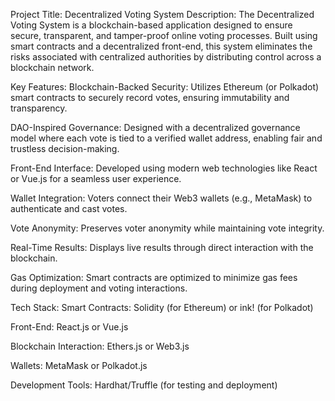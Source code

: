 Project Title: Decentralized Voting System
Description:
The Decentralized Voting System is a blockchain-based application designed to ensure secure, transparent, and tamper-proof online voting processes. Built using smart contracts and a decentralized front-end, this system eliminates the risks associated with centralized authorities by distributing control across a blockchain network.

Key Features:
Blockchain-Backed Security: Utilizes Ethereum (or Polkadot) smart contracts to securely record votes, ensuring immutability and transparency.

DAO-Inspired Governance: Designed with a decentralized governance model where each vote is tied to a verified wallet address, enabling fair and trustless decision-making.

Front-End Interface: Developed using modern web technologies like React or Vue.js for a seamless user experience.

Wallet Integration: Voters connect their Web3 wallets (e.g., MetaMask) to authenticate and cast votes.

Vote Anonymity: Preserves voter anonymity while maintaining vote integrity.

Real-Time Results: Displays live results through direct interaction with the blockchain.

Gas Optimization: Smart contracts are optimized to minimize gas fees during deployment and voting interactions.

Tech Stack:
Smart Contracts: Solidity (for Ethereum) or ink! (for Polkadot)

Front-End: React.js or Vue.js

Blockchain Interaction: Ethers.js or Web3.js

Wallets: MetaMask or Polkadot.js

Development Tools: Hardhat/Truffle (for testing and deployment)
